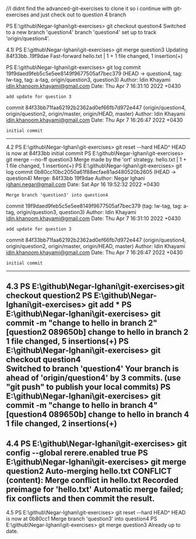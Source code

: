 //I didnt find the advanced-git-exercises to clone it so i continue with git-exercises and just check out to question 4 branch

PS E:\github\Negar-Ighani\git-exercises> git checkout question4
Switched to a new branch 'question4'
branch 'question4' set up to track 'origin/question4'.

4.1)
PS E:\github\Negar-Ighani\git-exercises> git merge question3
Updating 84f33bb..19f9dae
Fast-forward
 hello.txt | 1 +
 1 file changed, 1 insertion(+)
 
PS E:\github\Negar-Ighani\git-exercises> git log
commit 19f9daed9feb5c5e5ee8149f9677505af7bec379 (HEAD -> question4, tag: lw-tag, tag: a-tag, origin/question3, question3)
Author: Idin Khayami <idin.khanoom.khayami@gmail.com>
Date:   Thu Apr 7 16:31:10 2022 +0430

    add update for question 3

commit 84f33bb71faa62192b2362ad0ef66fb7d972e447 (origin/question4, origin/question2, origin/master, origin/HEAD, master)
Author: Idin Khayami <idin.khanoom.khayami@gmail.com>
Date:   Thu Apr 7 16:26:47 2022 +0430

    initial commit

--------------------------------------------------------------------------------------------------------------------------------------------------------------------------
4.2
PS E:\github\Negar-Ighani\git-exercises> git reset --hard HEAD^
HEAD is now at 84f33bb initial commit
PS E:\github\Negar-Ighani\git-exercises> git merge  --no-ff question3
Merge made by the 'ort' strategy.
 hello.txt | 1 +
 1 file changed, 1 insertion(+)
PS E:\github\Negar-Ighani\git-exercises> git log
commit 0b80cc10bc2050a61f88ecfae81ad480520b2605 (HEAD -> question4)
Merge: 84f33bb 19f9dae
Author: Negar Ighani <ighani.negar@gmail.com>
Date:   Sat Apr 16 19:52:32 2022 +0430

    Merge branch 'question3' into question4

commit 19f9daed9feb5c5e5ee8149f9677505af7bec379 (tag: lw-tag, tag: a-tag, origin/question3, question3)
Author: Idin Khayami <idin.khanoom.khayami@gmail.com>
Date:   Thu Apr 7 16:31:10 2022 +0430

    add update for question 3

commit 84f33bb71faa62192b2362ad0ef66fb7d972e447 (origin/question4, origin/question2, origin/master, origin/HEAD, master)
Author: Idin Khayami <idin.khanoom.khayami@gmail.com>
Date:   Thu Apr 7 16:26:47 2022 +0430

    initial commit

--------------------------------------------------------------------------------------------------------------------------------------------------------------------------
4.3
PS E:\github\Negar-Ighani\git-exercises>git checkout question2
PS E:\github\Negar-Ighani\git-exercises> git add *
PS E:\github\Negar-Ighani\git-exercises> git commit -m "change to hello in branch 2"
[question2 089650b] change to hello in branch 2
 1 file changed, 5 insertions(+)
PS E:\github\Negar-Ighani\git-exercises> git checkout question4                     
Switched to branch 'question4'
Your branch is ahead of 'origin/question4' by 3 commits.
(use "git push" to publish your local commits)
PS E:\github\Negar-Ighani\git-exercises> git commit -m "change to hello in branch 4"
[question4 089650b] change to hello in branch 4
 1 file changed, 2 insertions(+)
 --------------------------------------------------------------------------------------------------------------------------------------------------------------------------
 4.4
PS E:\github\Negar-Ighani\git-exercises> git config --global rerere.enabled true
PS E:\github\Negar-Ighani\git-exercises> git merge question2
Auto-merging hello.txt
CONFLICT (content): Merge conflict in hello.txt
Recorded preimage for 'hello.txt'
Automatic merge failed; fix conflicts and then commit the result.
--------------------------------------------------------------------------------------------------------------------------------------------------------------------------
4.5
PS E:\github\Negar-Ighani\git-exercises>  git reset --hard HEAD^
HEAD is now at 0b80cc1 Merge branch 'question3' into question4
PS E:\github\Negar-Ighani\git-exercises> git merge question3
Already up to date.

